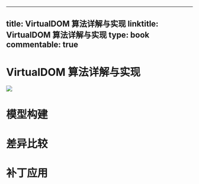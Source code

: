 
---
title: VirtualDOM 算法详解与实现
linktitle: VirtualDOM 算法详解与实现
type: book
commentable: true
---

# VirtualDOM 算法详解与实现

![](https://cdn-images-1.medium.com/max/1600/1*ZrzXoRljG5Co5KvEsWJNjA.png)

# 模型构建

# 差异比较

# 补丁应用

    